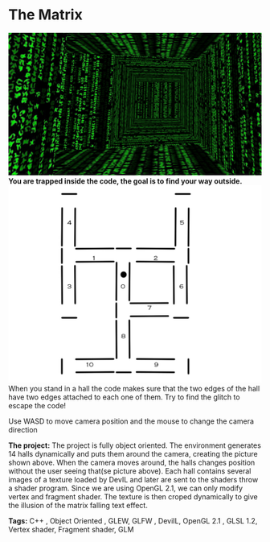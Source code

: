 # The Matrix
![Alt text](/debug/screenshot.png?raw=true "The Matrix")
<b>You are trapped inside the code, the goal is to find your way outside.</b>
![Alt text](/debug/rooms.png?raw=true "The halls")
When you stand in a hall the code makes sure that the two edges of the hall have two edges attached to each one of them.
Try to find the glitch to escape the code!

Use WASD to move camera position and the mouse to change the camera direction  

<b>The project:</b>
The project is fully object oriented. 
The environment generates 14 halls dynamically and puts them around the camera, creating the picture shown above.
When the camera moves around, the halls changes position without the user seeing that(se picture above).
Each hall contains several images of a texture loaded by DevIL and later are sent to the shaders throw a shader program.
Since we are using OpenGL 2.1, we can only modify vertex and fragment shader. 
The texture is then croped dynamically to give the illusion of the matrix falling text effect. 

<b>Tags:</b> C++ , Object Oriented , GLEW, GLFW , DeviIL, OpenGL 2.1 , GLSL 1.2, Vertex shader, Fragment shader, GLM